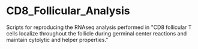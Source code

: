 # CD8_Follicular_Analysis
Scripts for reproducing the RNAseq analysis performed in "CD8 follicular T cells localize throughout the follicle during germinal center reactions and maintain cytolytic and helper properties."
